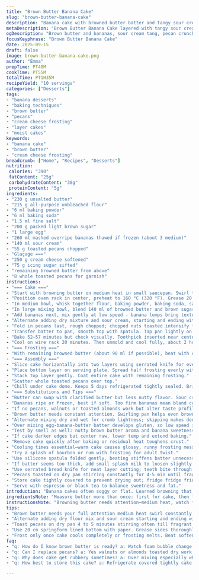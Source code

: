 ```yaml
---
title: "Brown Butter Banana Cake"
slug: "brown-butter-banana-cake"
description: "Banana cake with browned butter batter and tangy sour cream, studded with chopped toasted pecans. Cream cheese frosting whipped with browned butter adds a nutty depth. Bakes until toothpick comes out clean and edges pull slightly from pan. Subtle caramel and nut aromas signal readiness. Uses ripe mashed bananas, but frozen thawed works. Pecan replacement possible with walnuts or almonds. Cake holds moisture well kept chilled, but needs tempering before serving. Technique calls for mixing dry and wet alternately to avoid dense texture. Careful with browning butter to avoid burning. Frost after full cool down to prevent melting."
metaDescription: "Brown Butter Banana Cake layered with tangy sour cream frosting whipped with browned butter, toasted pecans, moist crumb, baked low and slow for deep flavor."
ogDescription: "Brown butter and bananas, sour cream tang, pecan crunch. Bake slow, cool full. Frost with browned butter cream cheese frosting, chill, slice, serve."
focusKeyphrase: "Brown Butter Banana Cake"
date: 2025-09-15
draft: false
image: brown-butter-banana-cake.png
author: "Emma"
prepTime: PT40M
cookTime: PT55M
totalTime: PT1H35M
recipeYield: "10 servings"
categories: ["Desserts"]
tags:
- "banana desserts"
- "baking techniques"
- "brown butter"
- "pecans"
- "cream cheese frosting"
- "layer cakes"
- "moist cakes"
keywords:
- "banana cake"
- "brown butter"
- "cream cheese frosting"
breadcrumb: ["Home", "Recipes", "Desserts"]
nutrition: 
 calories: "390"
 fatContent: "25g"
 carbohydrateContent: "38g"
 proteinContent: "5g"
ingredients:
- "230 g unsalted butter"
- "215 g all-purpose unbleached flour"
- "6 ml baking powder"
- "6 ml baking soda"
- "1.5 ml fine salt"
- "200 g packed light brown sugar"
- "1 large egg"
- "260 ml mashed overripe bananas thawed if frozen (about 3 medium)"
- "140 ml sour cream"
- "55 g toasted pecans chopped"
- "Glaçage ==="
- "250 g cream cheese softened"
- "75 g icing sugar sifted"
- "remaining browned butter from above"
- "8 whole toasted pecans for garnish"
instructions:
- "=== Cake ==="
- "Start with browning butter on medium heat in small saucepan. Swirl till foam stops, amber bits show. Smell it. Remove from heat immediately or risk bitter. Pour into heatproof bowl, set aside to cool but not harden."
- "Position oven rack in center, preheat to 160 °C (320 °F). Grease 20 cm springform pan thoroughly; paper line bottom for easy release."
- "In medium bowl, whisk together flour, baking powder, baking soda, salt. Important to sift or at least stir well so the rising agents distribute evenly."
- "In large mixing bowl, blend 140 ml of browned butter and brown sugar with electric mixer till fluffy. Beat in egg thoroughly until light and homogenous."
- "Add bananas next, mix gently at low speed - banana lumps bring texture, don’t overblend."
- "Alternate adding dry mixture and sour cream, starting and ending with dry. Use folding or slow mix to avoid gluten development—keeps cake tender."
- "Fold in pecans last, rough chopped; chopped nuts toasted intensify flavor and crunch."
- "Transfer batter to pan, smooth top with spatula. Tap pan lightly on counter to remove big air pockets."
- "Bake 52–57 minutes but check visually. Toothpick inserted near center should come out clean or with just moist crumbs. Edges will pull back lightly from sides, surface golden, slightly cracking."
- "Cool on wire rack 20 minutes. Then unmold and cool fully, about 2 hours. Frosting goes on fully cooled cake or melts—big no."
- "=== Frosting ==="
- "With remaining browned butter (about 90 ml if possible), beat with cream cheese until fluffy. Gradually beat in sifted icing sugar until creamy and spreadable. Texture crucial here for neat finish."
- "=== Assembly ==="
- "Slice cake horizontally into two layers using serrated knife for even cut."
- "Place bottom layer on serving plate. Spread half frosting evenly with offset spatula."
- "Stack top layer gently. Coat entire cake with remaining frosting."
- "Scatter whole toasted pecans over top."
- "Chill under cake dome. Keeps 5 days refrigerated tightly sealed. Bring out 30 min before serving for best texture and flavor."
- "=== Substitutions and Tips ==="
- "Butter can swap with clarified butter but less nutty flavor. Sour cream replaced by Greek yogurt or crème fraîche for acidity."
- "Bananas ripe or frozen, best if soft. Too firm bananas mean bland cake."
- "If no pecans, walnuts or toasted almonds work but alter taste profile."
- "Brown butter needs constant attention. Swirling pan helps even browning. Avoid black flakes."
- "Alternate mixing dry and wet for crumb lightness; skipping makes dense rubbery cake."
- "Over mixing egg-banana-butter batter develops gluten, so low speed is your friend."
- "Test by smell as well: nutty brown butter aroma and banana sweetness fill kitchen when close to done."
- "If cake darker edges but center raw, lower temp and extend baking."
- "Remove cake quickly after baking or residual heat toughens crust."
- "Cooling times essential—warm cake causes glossy, runny frosting mess."
- "Try a splash of bourbon or rum with frosting for adult twist."
- "Use silicone spatula folded gently, beating stiffens batter unnecessarily."
- "If batter seems too thick, add small splash milk to loosen slightly."
- "Use serrated bread knife for neat layer cutting; teeth bite through crumb better."
- "Pecans toasted on dry pan stirring constantly for 4-5 min until fragrant but not burnt."
- "Store cake tightly covered to prevent drying out; fridge fridge fridge but remember frost temp!"
- "Serve with espresso or black tea to balance sweetness and fat."
introduction: "Banana cakes often soggy or flat. Learned browning that butter first—gamechanger. Brown butter carries this to new realm; nutty, more complex. Baked low and slow deepens flavors, controls moisture. Sour cream adds acidity, tenderness. Pecans punch texture, replace with walnuts if needed. Frosting—cream cheese whipped into browned butter? Adds depth plus luxury creaminess. Important to cool cake thoroughly; hot cake frosting slides off. Can’t rush flavors here. Mixing method matters too—too wild and gluten wakes up, cake tough. Patience, smell of roasting nuts, soft banana aroma tell you when to pull from oven. Slice cake horizontally; mess-free frosting spreads easier. My take is rustic but refined. No fluff. Just good layered banana cake, subtle and rich."
ingredientsNote: "Measure butter more than once: first for cake, then leftover for frosting. Don't skip the whole butter browning—it's where flavor hides. Use all-purpose flour unbleached—bleached alters crumb texture. Brown sugar contributes moisture and molasses notes; packed weight varies, so eyeball to soft clumps but not mushy. Bananas too ripe with black spots are great but frozen-thawed speeds process and yields softer end product. Sour cream for fat acid balance; can substitute with plain yogurt or crème fraîche if necessary. Pecans toasted dry pan improve crunch and bring out oils; skip if nut allergies but do add vanilla extract splash to frosting. Icing sugar must be sifted or lumpy frosting results. Egg binds and helps rise but don't overbeat it alone or tough cake. Balance wet and dry ingreds carefully, don’t dump; alternate mixing for smooth batter. Paper lining pan ensures perfect release every time."
instructionsNote: "Browning butter needs attention—medium heat, watch foam, swirl constantly until amber specks appear, aroma changes from butterfat to toasted nuts, stop right then. Overbrowning turns bitter. Oven heat set a bit lower than standard cake bake to avoid crust cracking or over-browning edges—slow bake is key. Mixing dry ingredients separately ensures even leavening; folding than beating maintains crumb tenderness. Beat sugar and browned butter before adding egg ensures light base. Bananas mashed but still chunky lend texture; overmashing means no texture at all. Alternate dry and sour cream additions for even hydration. Tap pan before baking evens out air pockets. Toothpick test near center comes out with few moist crumbs but no raw batter; edge pulling means nearly done. Cool first in pan 20 minutes then remove; supports cake shape. Cooling fully before frosting critical—frosting softens and slides on warm surfaces. Use remaining browned butter in frosting adds unique twist; cream cheese must be fully softened for smooth mix. Spread frosting carefully with offset spatula for professional finish. Slice cake layers horizontally with serrated knife; slow back and forth without pressing. Decorate with toasted whole pecans for crunch and looks. Store cake under cover in fridge, bring to room temp before serving for best mouthfeel."
tips:
- "Brown butter needs your full attention medium heat swirl constantly then smell nutty amber bits show no burning. Stop heating immediately or bitterness ruins cake base. Watch foam carefully don’t let it settle into black flakes. Use a heatproof bowl to cool but don’t let solidify before mixing."
- "Alternate adding dry flour mix and sour cream starting and ending with dry dry mix folded or mixed slow to keep crumb tender. Skip this and gluten wakes up making dense rubbery cake. Mix bananas in gently with lumps intact; overbeating kills chunk texture which adds character."
- "Toast pecans on dry pan 4 to 5 minutes stirring often till fragrant and just turning golden. Burnt nuts throw bitter notes so watch closely. Chop nuts roughly to keep crunch contrast inside cake batter. Can swap nuts for toasted walnuts or almonds but flavor changes noticeably."
- "Use 20 cm springform lined bottom with paper. Grease sides thoroughly for easy release. Tap pan lightly on counter after filling to pop large air pockets or uneven crumb. Oven set lower than usual 160 Celsius to avoid cracking and dark edges but slow bake till toothpick comes out clean with moist crumbs, not sticky batter."
- "Frost only once cake cools completely or frosting melts. Beat softened cream cheese well with leftover browned butter then sifted icing sugar gradually to keep creamy spreadable texture. Spread frosting with offset spatula thin layers for neat finished look. Chill cake under dome to seal freshness but bring out 30 minutes before serving to avoid dense cold mouthfeel."
faq:
- "q: How do I know brown butter is ready? a: Watch foam bubble change. Starts frothy then amber bits form swirling. Smell changes from creamy dairy to nutty toasted. Stop right then no delay cause bitterness quickly follows. Foam subsides but keep stirring to avoid burning."
- "q: Can I replace pecans? a: Yes walnuts or almonds toasted dry work but expect texture and flavor shift. Pecans bring buttery taste. Nuts toasted but not blackened keep crunch without bitterness. No nuts? Add vanilla extract splash to frosting for some depth."
- "q: Why does cake get rubbery sometimes? a: Over mixing especially when adding wet ingredients or bananas. Gluten develops too much. Alternate dry and wet mixing slow and fold. Overbeating eggs alone can toughen crumb too. Keep speed low to medium and mix just enough."
- "q: How best to store this cake? a: Refrigerate covered tightly cake dome or container. Keeps moist for 5 days. Bring out 30 minutes before serving to soften crumb and frosting texture. Room temp up to few hours okay. Freeze not ideal; frosting texture suffers. Avoid drying by wrapping well."

---
```

